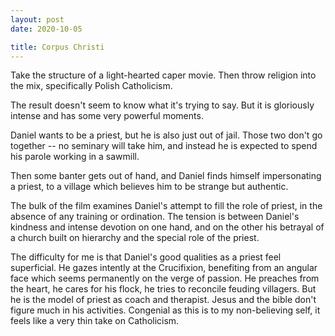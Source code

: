 ```yaml
---
layout: post
date: 2020-10-05

title: Corpus Christi
---
```


Take the structure of a light-hearted caper movie. Then throw religion into the mix, specifically Polish Catholicism.

The result doesn't seem to know what it's trying to say. But it is gloriously intense and has some very powerful moments.

Daniel wants to be a priest, but he is also just out of jail. Those two don't go together -- no seminary will take him, and instead he is expected to spend his parole working in a sawmill.

Then some banter gets out of hand, and Daniel finds himself impersonating a priest, to a village which believes him to be strange but authentic.

The bulk of the film examines Daniel's attempt to fill the role of priest, in the absence of any training or ordination. The tension is between Daniel's kindness and intense devotion on one hand, and on the other his betrayal of a church built on hierarchy and the special role of the priest.

The difficulty for me is that Daniel's good qualities as a priest feel superficial. He gazes intently at the Crucifixion, benefiting from  an angular face which seems permanently on the verge of passion. He preaches from the heart, he cares for his flock, he tries to reconcile feuding villagers. But he is the model of priest as coach and therapist. Jesus and the bible don't figure much in his activities. Congenial as this is to my non-believing self, it feels like a very thin take on Catholicism.
